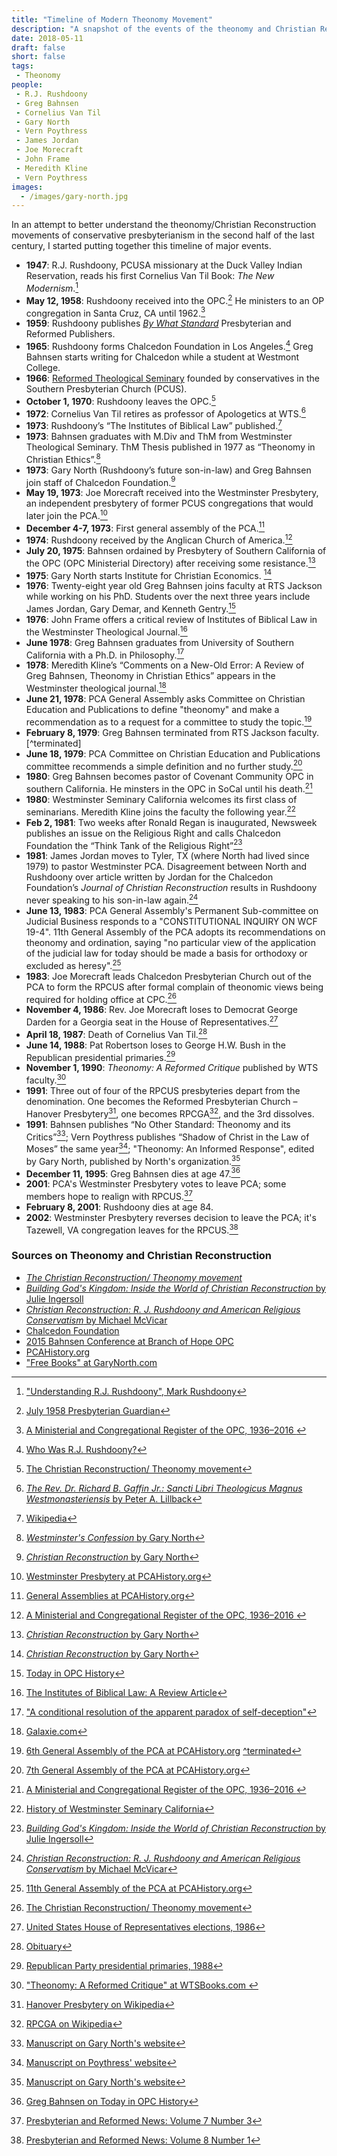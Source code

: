 ```yaml
---
title: "Timeline of Modern Theonomy Movement"
description: "A snapshot of the events of the theonomy and Christian Reconstruction movement from 1947 to 2001."
date: 2018-05-11
draft: false
short: false
tags:
 - Theonomy
people:
 - R.J. Rushdoony
 - Greg Bahnsen
 - Cornelius Van Til
 - Gary North
 - Vern Poythress
 - James Jordan
 - Joe Morecraft
 - John Frame
 - Meredith Kline
 - Vern Poythress
images:
  - /images/gary-north.jpg
---
```


In an attempt to better understand the theonomy/Christian Reconstruction movements of conservative presbyterianism in the second half of the last century, I started putting together this timeline of major events.

* __1947__: R.J. Rushdoony, PCUSA missionary at the Duck Valley Indian Reservation, reads his first Cornelius Van Til Book: _The New Modernism_.[^new-modernism]
* __May 12, 1958__: Rushdoony received into the OPC.[^opc] He ministers to an OP congregation in Santa Cruz, CA until 1962.[^opc-directory]
* __1959__: Rushdoony publishes [_By What Standard_](https://chalcedon.edu/store/39973-by-what-standard) Presbyterian and Reformed Publishers.
* __1965__: Rushdoony forms Chalcedon Foundation in Los Angeles.[^chalcedon] Greg Bahnsen starts writing for Chalcedon while a student at Westmont College.
* __1966__: [Reformed Theological Seminary](https://en.wikipedia.org/wiki/Reformed_Theological_Seminary) founded by conservatives in the Southern Presbyterian Church (PCUS).
* __October 1, 1970__: Rushdoony leaves the OPC.[^watson]
* __1972__: Cornelius Van Til retires as professor of Apologetics at WTS.[^os]
* __1973__: Rushdoony’s “The Institutes of Biblical Law” published.[^institutes]
* __1973__: Bahnsen graduates with M.Div and ThM from Westminster Theological Seminary. ThM Thesis published in 1977 as “Theonomy in Christian Ethics”.[^westminsters-confession]
* __1973__: Gary North (Rushdoony’s future son-in-law) and Greg Bahnsen join staff of Chalcedon Foundation.[^christian-reconstruction]
* __May 19, 1973__: Joe Morecraft received into the Westminster Presbytery, an independent presbytery of former PCUS congregations that would later join the PCA.[^pcahistory]
* __December 4-7, 1973__: First general assembly of the PCA.[^firstga]
* __1974__: Rushdoony received by the Anglican Church of America.[^opc-directory]
* __July 20, 1975__: Bahnsen ordained by Presbytery of Southern California of the OPC (OPC Ministerial Directory) after receiving some resistance.[^christian-reconstruction]
* __1975__: Gary North starts Institute for Christian Economics.
[^christian-reconstruction]
* __1976__: Twenty-eight year old Greg Bahnsen joins faculty at RTS Jackson while working on his PhD. Students over the next three years include James Jordan, Gary Demar, and Kenneth Gentry.[^76]
* __1976__: John Frame offers a critical review of Institutes of Biblical Law in the Westminster Theological Journal.[^journal]
* __June 1978__: Greg Bahnsen graduates from University of Southern California with a Ph.D. in Philosophy.[^phd]
* __1978__: Meredith Kline’s “Comments on a New-Old Error: A Review of Greg Bahnsen, Theonomy in Christian Ethics” appears in the Westminster theological journal.[^kline]
* __June 21, 1978__: PCA General Assembly asks Committee on Christian Education and Publications to define "theonomy" and make a recommendation as to a request for a committee to study the topic.[^78ga]
* __February 8, 1979__: Greg Bahnsen terminated from RTS Jackson faculty.[^terminated]
* __June 18, 1979__: PCA Committee on Christian Education and Publications committee recommends a simple definition and no further study.[^79ga]
* __1980__: Greg Bahnsen becomes pastor of Covenant Community OPC in southern California. He minsters in the OPC in SoCal until his death.[^opc-directory]
* __1980__: Westminster Seminary California welcomes its first class of seminarians. Meredith Kline joins the faculty the following year.[^wsc]
* __Feb 2, 1981__: Two weeks after Ronald Regan is inaugurated, Newsweek publishes an issue on the Religious Right and calls Chalcedon Foundation the “Think Tank of the Religious Right”[^newsweek]
* __1981__: James Jordan moves to Tyler, TX (where North had lived since 1979) to pastor Westminster PCA. Disagreement between North and Rushdoony over article written by Jordan for the Chalcedon Foundation’s _Journal of Christian Reconstruction_ results in Rushdoony never speaking to his son-in-law again.[^mcvicar]
* __June 13, 1983__: PCA General Assembly's Permanent Sub-committee on Judicial Business responds to a "CONSTITUTIONAL INQUIRY ON WCF 19-4". 11th General Assembly of the PCA adopts its recommendations on theonomy and ordination, saying "no particular view of the application of the judicial law for today should be made a basis for orthodoxy or excluded as heresy".[^83ga]
* __1983__: Joe Morecraft leads Chalcedon Presbyterian Church out of the PCA to form the RPCUS after formal complain of theonomic views being required for holding office at CPC.[^watson]
* __November 4, 1986__: Rev. Joe Morecraft loses to Democrat George Darden for a Georgia seat in the House of Representatives.[^darden]
* __April 18, 1987__: Death of Cornelius Van Til.[^obit]
* __June 14, 1988__: Pat Robertson loses to George H.W. Bush in the Republican presidential primaries.[^1988primary]
* __November 1, 1990__: _Theonomy: A Reformed Critique_ published  by WTS faculty.[^wtsbooks]
* __1991__: Three out of four of the RPCUS presbyteries depart from the denomination. One becomes the Reformed Presbyterian Church – Hanover Presbytery[^hanover], one becomes RPCGA[^rpcga], and the 3rd dissolves.
* __1991__: Bahnsen publishes “No Other Standard: Theonomy and its Critics”[^noother]; Vern Poythress publishes “Shadow of Christ in the Law of Moses” the same year[^shadow]; "Theonomy: An Informed Response", edited by Gary North, published by North's organization.[^informed]
* __December 11, 1995__: Greg Bahnsen dies at age 47.[^bahnsendeath]
* __2001__: PCA's Westminster Presbytery votes to leave PCA; some members hope to realign with RPCUS.[^2001]
* __February 8, 2001__: Rushdoony dies at age 84.
* __2002__: Westminster Presbytery reverses decision to leave the PCA; it's Tazewell, VA congregation leaves for the RPCUS.[^2002]

[^new-modernism]: ["Understanding R.J. Rushdoony", Mark Rushdoony](https://www.youtube.com/watch?v=BQfK_5L82IQ)
[^opc]: [July 1958 Presbyterian Guardian](https://www.opc.org/cfh/guardian/Volume_27/1958-07-15.pdf)
[^opc-directory]: [A Ministerial and Congregational Register of the OPC, 1936–2016
](https://store.opc.org/ProductDetails.asp?ProductCode=H-Ministerial-Register)
[^chalcedon]: [Who Was R.J. Rushdoony?](https://chalcedon.edu/about/who-was-r-j-rushdoony)
[^watson]: [The Christian Reconstruction/
Theonomy movement](http://www.christianstudylibrary.org/files/pub/20150811%20-%20WatsonDK_The%20Christian%20Reconstruction%20-%20Theonomy%20Movement.pdf)
[^os]: [_The Rev. Dr. Richard B. Gaffin Jr.: Sancti Libri Theologicus Magnus Westmonasteriensis_ by Peter A. Lillback](http://www.opc.org/os.html?article_id=273&pfriendly=Y)
[^institutes]: [Wikipedia](https://en.wikipedia.org/wiki/The_Institutes_of_Biblical_Law)
[^westminsters-confession]: [_Westminster's Confession_ by Gary North](https://www.garynorth.com/freebooks/docs/pdf/westministers_confession.pdf)
[^christian-reconstruction]: [_Christian Reconstruction_ by Gary North](https://www.garynorth.com/freebooks/docs/pdf/christian_reconstruction.pdf)
[^pcahistory]: [Westminster Presbytery at PCAHistory.org](http://pcahistory.org/findingaids/presbyteriesNZ/westminster.html)
[^firstga]: [General Assemblies at PCAHistory.org](http://www.pcahistory.org/ga/index.html#1)
[^76]: [Today in OPC History](http://opc.org/today.html?history_id=644)
[^journal]: [The Institutes of Biblical Law: A Review Article](https://frame-poythress.org/the-institutes-of-biblical-law-a-review-article/)
[^phd]: ["A conditional resolution of the apparent paradox of self-deception"](http://digitallibrary.usc.edu/cdm/ref/collection/p15799coll3/id/388025)
[^kline]: [Galaxie.com](http://www.galaxie.com/article/wtj41-1-11)
[^obit]: [Obituary](http://www.vantil.info/articles/obituary.html)
[^78ga]: [6th General Assembly of the PCA at PCAHistory.org](http://www.pcahistory.org/ga/6th_pcaga_1978.pdf)
[^terminated](https://americanvision.org/11827/greg-bahnsen-what-really-happened-at-reformed-theological-seminary-rts/)
[^79ga]:  [7th General Assembly of the PCA at PCAHistory.org](http://pcahistory.org/pca/2-555.html)
[^83ga]:  [11th General Assembly of the PCA at PCAHistory.org](http://www.pcahistory.org/ga/11th_pcaga_1983.pdf)
[^wsc]: [History of Westminster Seminary California](https://www.wscal.edu/about-wsc/history)
[^1988primary]: [Republican Party presidential primaries, 1988](https://en.wikipedia.org/wiki/Republican_Party_presidential_primaries,_1988)
[^newsweek]: [_Building God's Kingdom: Inside the World of Christian Reconstruction_ by Julie Ingersoll](https://amzn.to/2IavxOD)
[^wtsbooks]: ["Theonomy: A Reformed Critique" at WTSBooks.com
](https://www.wtsbooks.com/theonomy-barker-9780310521716)
[^darden]: [United States House of Representatives elections, 1986](https://en.wikipedia.org/wiki/United_States_House_of_Representatives_elections,_1986)
[^hanover]: [Hanover Presbytery on Wikipedia](https://en.wikipedia.org/wiki/Reformed_Presbyterian_Church_%E2%80%93_Hanover_Presbytery)
[^rpcga]: [RPCGA on Wikipedia](https://en.wikipedia.org/wiki/Reformed_Presbyterian_Church_General_Assembly)
[^noother]: [Manuscript on Gary North's website](https://www.garynorth.com/freebooks/docs/pdf/no_other_standard.pdf)
[^shadow]: [Manuscript on Poythress' website](https://frame-poythress.org/ebooks/the-shadow-of-christ-in-the-law-of-moses/)
[^informed]: [Manuscript on Gary North's website](https://www.garynorth.com/freebooks/docs/pdf/theonomy_an_informed_response.pdf)
[^bahnsendeath]: [Greg Bahnsen on Today in OPC History](http://opc.org/today.html?history_id=644)
[^2001]: [Presbyterian and Reformed News: Volume 7 Number 3](http://www.presbyteriannews.org/volumes/v7/3/pr7-3.pdf)
[^2002]: [Presbyterian and Reformed News: Volume 8 Number 1](http://www.presbyteriannews.org/volumes/v8/1/pr31.pdf)
[^mcvicar]: [_Christian Reconstruction: R. J. Rushdoony and American Religious Conservatism_ by Michael McVicar](https://amzn.to/2KgylXf)



### Sources on Theonomy and Christian Reconstruction

* [_The Christian Reconstruction/
Theonomy movement_](http://www.christianstudylibrary.org/files/pub/20150811%20-%20WatsonDK_The%20Christian%20Reconstruction%20-%20Theonomy%20Movement.pdf)
* [_Building God's Kingdom: Inside the World of Christian Reconstruction_ by Julie Ingersoll](https://amzn.to/2IavxOD)
* [_Christian Reconstruction: R. J. Rushdoony and American Religious Conservatism_ by Michael McVicar](https://amzn.to/2KgylXf)
* [Chalcedon Foundation](https://chalcedon.edu/about/who-was-r-j-rushdoony)
* [2015 Bahnsen Conference at Branch of Hope OPC](https://www.youtube.com/watch?v=AFmOzUbO4DI&list=PL9oMpgMQ3_o92RtFaQsxWS_ed5acTGaz0)
* [PCAHistory.org](http://www.pcahistory.org/)
* ["Free Books" at GaryNorth.com](http://www.garynorth.com/freebooks/sidefrm2.htm)

